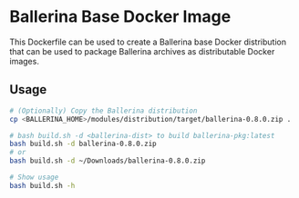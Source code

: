 # Ballerina Base Docker Image

This Dockerfile can be used to create a Ballerina base Docker distribution that can be used to package Ballerina archives as distributable Docker images.

## Usage
```bash
# (Optionally) Copy the Ballerina distribution 
cp <BALLERINA_HOME>/modules/distribution/target/ballerina-0.8.0.zip .

# bash build.sh -d <ballerina-dist> to build ballerina-pkg:latest
bash build.sh -d ballerina-0.8.0.zip
# or
bash build.sh -d ~/Downloads/ballerina-0.8.0.zip 

# Show usage
bash build.sh -h
```